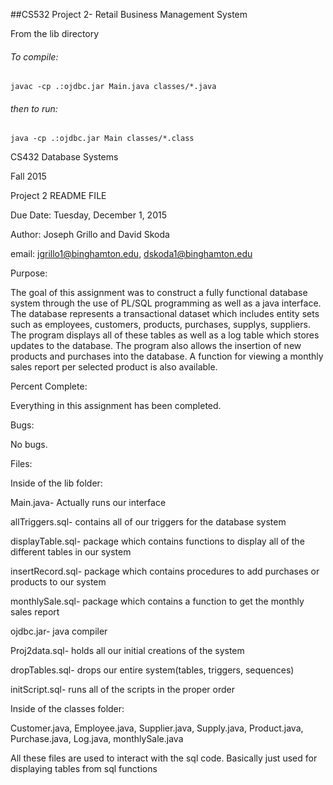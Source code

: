 ##CS532 Project 2- Retail Business Management System

From the lib directory
###### To compile:

    javac -cp .:ojdbc.jar Main.java classes/*.java
###### then to run:

    java -cp .:ojdbc.jar Main classes/*.class

CS432 Database Systems

Fall 2015

Project 2 README FILE

Due Date: Tuesday, December 1, 2015

Author: Joseph Grillo and David Skoda

email: jgrillo1@binghamton.edu, dskoda1@binghamton.edu


Purpose:

The goal of this assignment was to construct a fully functional database system
through the use of PL/SQL programming as well as a java interface. The database
represents a transactional dataset which includes entity sets such as employees, 
customers, products, purchases, supplys, suppliers. The program displays all of
these tables as well as a log table which stores updates to the database. The 
program also allows the insertion of new products and purchases into the database.
A function for viewing a monthly sales report per selected product is also available.

Percent Complete:

Everything in this assignment has been completed.

Bugs:

No bugs.

Files:

Inside of the lib folder:

Main.java- Actually runs our interface

allTriggers.sql- contains all of our triggers for the database system

displayTable.sql- package which contains functions to display all of 
the different tables in our system

insertRecord.sql- package which contains procedures to add purchases 
or products to our system

monthlySale.sql- package which contains a function to get the monthly
sales report

ojdbc.jar- java compiler

Proj2data.sql- holds all our initial creations of the system

dropTables.sql- drops our entire system(tables, triggers, sequences)

initScript.sql- runs all of the scripts in the proper order


Inside of the classes folder:

Customer.java, Employee.java, Supplier.java, Supply.java, 
Product.java, Purchase.java, Log.java, monthlySale.java

All these files are used to interact with the sql code.
Basically just used for displaying tables from sql functions
